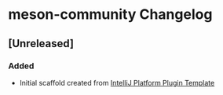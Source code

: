 <!-- Keep a Changelog guide -> https://keepachangelog.com -->

# meson-community Changelog

## [Unreleased]
### Added
- Initial scaffold created from [IntelliJ Platform Plugin Template](https://github.com/JetBrains/intellij-platform-plugin-template)
